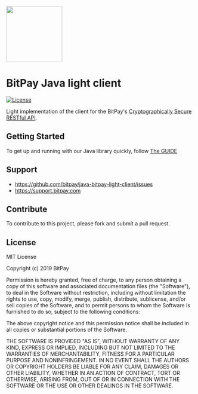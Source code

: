 <img src="https://bitpay.com/_nuxt/img/bitpay-logo-blue.1c0494b.svg" width="150">

# BitPay Java light client
[![License](https://img.shields.io/github/license/bitpay/java-bitpay-light-client.svg?style=for-the-badge&logo=github)](https://raw.githubusercontent.com/bitpay/java-bitpay-light-client/master/LICENSE)

Light implementation of the client for the BitPay's [Cryptographically Secure RESTful API](https://bitpay.com/api).

## Getting Started

To get up and running with our Java library quickly, follow [The GUIDE](https://github.com/bitpay/java-bitpay-light-client/blob/master/GUIDE.md)

## Support

* https://github.com/bitpay/java-bitpay-light-client/issues
* https://support.bitpay.com

## Contribute

To contribute to this project, please fork and submit a pull request.

## License

MIT License

Copyright (c) 2019 BitPay

Permission is hereby granted, free of charge, to any person obtaining a copy
of this software and associated documentation files (the "Software"), to deal
in the Software without restriction, including without limitation the rights
to use, copy, modify, merge, publish, distribute, sublicense, and/or sell
copies of the Software, and to permit persons to whom the Software is
furnished to do so, subject to the following conditions:

The above copyright notice and this permission notice shall be included in all
copies or substantial portions of the Software.

THE SOFTWARE IS PROVIDED "AS IS", WITHOUT WARRANTY OF ANY KIND, EXPRESS OR
IMPLIED, INCLUDING BUT NOT LIMITED TO THE WARRANTIES OF MERCHANTABILITY,
FITNESS FOR A PARTICULAR PURPOSE AND NONINFRINGEMENT. IN NO EVENT SHALL THE
AUTHORS OR COPYRIGHT HOLDERS BE LIABLE FOR ANY CLAIM, DAMAGES OR OTHER
LIABILITY, WHETHER IN AN ACTION OF CONTRACT, TORT OR OTHERWISE, ARISING FROM,
OUT OF OR IN CONNECTION WITH THE SOFTWARE OR THE USE OR OTHER DEALINGS IN THE
SOFTWARE.
